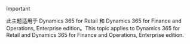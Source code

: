 > [!IMPORTANT]
> <span data-ttu-id="c73d8-101">此主题适用于 Dynamics 365 for Retail 和 Dynamics 365 for Finance and Operations, Enterprise edition。</span><span class="sxs-lookup"><span data-stu-id="c73d8-101">This topic applies to Dynamics 365 for Retail and Dynamics 365 for Finance and Operations, Enterprise edition.</span></span>
